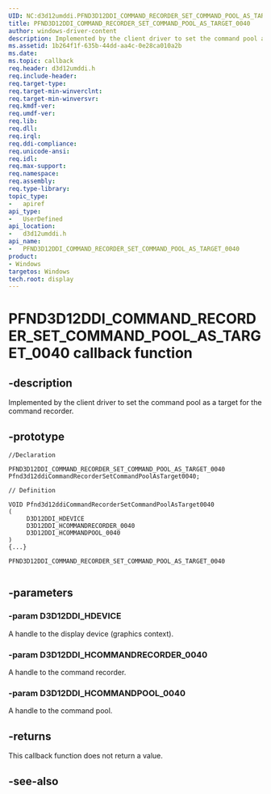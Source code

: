 ```yaml
---
UID: NC:d3d12umddi.PFND3D12DDI_COMMAND_RECORDER_SET_COMMAND_POOL_AS_TARGET_0040
title: PFND3D12DDI_COMMAND_RECORDER_SET_COMMAND_POOL_AS_TARGET_0040
author: windows-driver-content
description: Implemented by the client driver to set the command pool as a target for the command recorder.
ms.assetid: 1b264f1f-635b-44dd-aa4c-0e28ca010a2b
ms.date:
ms.topic: callback
req.header: d3d12umddi.h
req.include-header:
req.target-type:
req.target-min-winverclnt:
req.target-min-winversvr:
req.kmdf-ver:
req.umdf-ver:
req.lib:
req.dll:
req.irql:
req.ddi-compliance:
req.unicode-ansi:
req.idl:
req.max-support:
req.namespace:
req.assembly:
req.type-library:
topic_type:
-	apiref
api_type:
-	UserDefined
api_location:
-	d3d12umddi.h
api_name:
-	PFND3D12DDI_COMMAND_RECORDER_SET_COMMAND_POOL_AS_TARGET_0040
product: 
- Windows
targetos: Windows
tech.root: display
---
```


# PFND3D12DDI_COMMAND_RECORDER_SET_COMMAND_POOL_AS_TARGET_0040 callback function

## -description

Implemented by the client driver to set the command pool as a target for the command recorder.

## -prototype

```
//Declaration

PFND3D12DDI_COMMAND_RECORDER_SET_COMMAND_POOL_AS_TARGET_0040 Pfnd3d12ddiCommandRecorderSetCommandPoolAsTarget0040;

// Definition

VOID Pfnd3d12ddiCommandRecorderSetCommandPoolAsTarget0040
(
	 D3D12DDI_HDEVICE
	 D3D12DDI_HCOMMANDRECORDER_0040
	 D3D12DDI_HCOMMANDPOOL_0040
)
{...}

PFND3D12DDI_COMMAND_RECORDER_SET_COMMAND_POOL_AS_TARGET_0040


```

## -parameters

### -param D3D12DDI_HDEVICE

A handle to the display device (graphics context).

### -param D3D12DDI_HCOMMANDRECORDER_0040

A handle to the command recorder.

### -param D3D12DDI_HCOMMANDPOOL_0040

A handle to the command pool.



## -returns

This callback function does not return a value.



## -see-also
